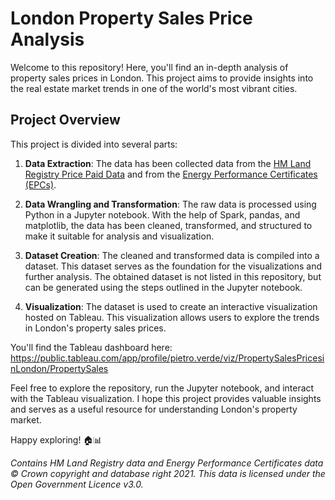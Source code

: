 # London Property Sales Price Analysis

Welcome to this repository! Here, you'll find an in-depth analysis of property sales prices in London. This project aims to provide insights into the real estate market trends in one of the world's most vibrant cities.

## Project Overview

This project is divided into several parts:

1. **Data Extraction**: The data has been collected data from the [HM Land Registry Price Paid Data](https://www.gov.uk/government/statistical-data-sets/price-paid-data-downloads) and from the [Energy Performance Certificates (EPCs)](https://epc.opendatacommunities.org/).

2. **Data Wrangling and Transformation**: The raw data is processed using Python in a Jupyter notebook. With the help of Spark, pandas, and matplotlib, the data has been cleaned, transformed, and structured to make it suitable for analysis and visualization.

3. **Dataset Creation**: The cleaned and transformed data is compiled into a dataset. This dataset serves as the foundation for the visualizations and further analysis. The obtained dataset is not listed in this repository, but can be generated using the steps outlined in the Jupyter notebook.

4. **Visualization**: The dataset is used to create an interactive visualization hosted on Tableau. This visualization allows users to explore the trends in London's property sales prices.

You'll find the Tableau dashboard here: https://public.tableau.com/app/profile/pietro.verde/viz/PropertySalesPricesinLondon/PropertySales

Feel free to explore the repository, run the Jupyter notebook, and interact with the Tableau visualization. I hope this project provides valuable insights and serves as a useful resource for understanding London's property market.

Happy exploring! 🏠📊




*Contains HM Land Registry data and Energy Performance Certificates data © Crown copyright and database right 2021. This data is licensed under the Open Government Licence v3.0.*